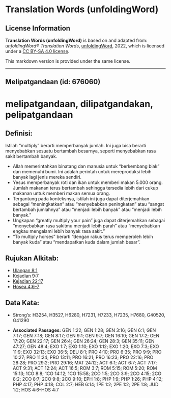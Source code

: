 # Translation Words (unfoldingWord)

## License Information

**Translation Words (unfoldingWord)** is based on and adapted from: _unfoldingWord® Translation Words_, [unfoldingWord](https://unfoldingword.org/utw), 2022, which is licensed under a [CC BY-SA 4.0 license](https://creativecommons.org/licenses/by-sa/4.0/legalcode.en).

This markdown version is provided under the same license.



--------------------------------

## Melipatgandaan (id: 676060)

melipatgandaan, dilipatgandakan, pelipatgandaan
===============================================

Definisi:
---------

Istilah “multiply” berarti memperbanyak jumlah. Ini juga bisa berarti menyebabkan sesuatu bertambah besarnya, seperti menyebabkan rasa sakit bertambah banyak.

* Allah memerintahkan binatang dan manusia untuk “berkembang biak” dan memenuhi bumi. Ini adalah perintah untuk mereproduksi lebih banyak lagi jenis mereka sendiri.
* Yesus memperbanyak roti dan ikan untuk memberi makan 5\.000 orang. Jumlah makanan terus bertambah sehingga tersedia lebih dari cukup makanan untuk memberi makan semua orang.
* Tergantung pada konteksnya, istilah ini juga dapat diterjemahkan sebagai “meningkatkan” atau “menyebabkan peningkatan” atau “sangat bertambah jumlahnya” atau “menjadi lebih banyak” atau “menjadi lebih banyak.”
* Ungkapan “greatly multiply your pain” juga dapat diterjemahkan sebagai “menyebabkan rasa sakitmu menjadi lebih parah” atau “menyebabkan engkau mengalami lebih banyak rasa sakit.”
* “To multiply horses” berarti “dengan rakus terus memperoleh lebih banyak kuda” atau “mendapatkan kuda dalam jumlah besar”.

Rujukan Alkitab:
----------------

* [Ulangan 8:1](https://ref.ly/Deut8:1)
* [Kejadian 9:7](https://ref.ly/Gen9:7)
* [Kejadian 22:17](https://ref.ly/Gen22:17)
* [Hosea 4:6–7](https://ref.ly/Hos4:6-Hos4:7)

Data Kata:
----------

* Strong’s: H3254, H3527, H6280, H7231, H7233, H7235, H7680, G40520, G41290

* **Associated Passages:** GEN 1:22; GEN 1:28; GEN 3:16; GEN 6:1; GEN 7:17; GEN 7:18; GEN 8:17; GEN 9:1; GEN 9:7; GEN 16:10; GEN 17:2; GEN 17:20; GEN 22:17; GEN 26:4; GEN 26:24; GEN 28:3; GEN 35:11; GEN 47:27; GEN 48:4; EXO 1:7; EXO 1:10; EXO 1:12; EXO 1:20; EXO 7:3; EXO 11:9; EXO 32:13; EXO 36:5; DEU 8:1; PRO 4:10; PRO 6:35; PRO 9:9; PRO 10:27; PRO 11:24; PRO 13:11; PRO 16:21; PRO 16:23; PRO 22:16; PRO 28:28; PRO 29:2; PRO 29:16; MAT 24:12; ACT 6:1; ACT 6:7; ACT 7:17; ACT 9:31; ACT 12:24; ACT 16:5; ROM 3:7; ROM 5:15; ROM 5:20; ROM 15:13; 1CO 8:8; 1CO 14:12; 1CO 15:58; 2CO 1:5; 2CO 3:9; 2CO 4:15; 2CO 8:2; 2CO 8:7; 2CO 9:8; 2CO 9:10; EPH 1:8; PHP 1:9; PHP 1:26; PHP 4:12; PHP 4:17; PHP 4:18; COL 2:7; HEB 6:14; 1PE 1:2; 2PE 1:2; 2PE 1:8; JUD 1:2; HOS 4:6–HOS 4:7

